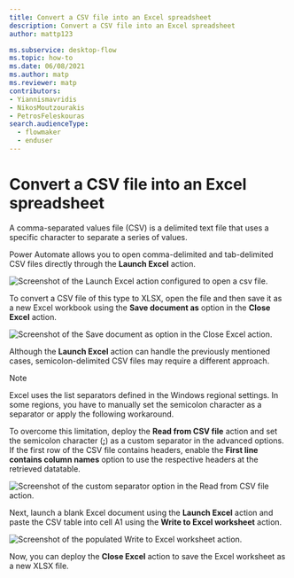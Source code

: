 ```yaml
---
title: Convert a CSV file into an Excel spreadsheet
description: Convert a CSV file into an Excel spreadsheet
author: mattp123

ms.subservice: desktop-flow
ms.topic: how-to
ms.date: 06/08/2021
ms.author: matp
ms.reviewer: matp
contributors:
- Yiannismavridis
- NikosMoutzourakis
- PetrosFeleskouras
search.audienceType: 
  - flowmaker
  - enduser
---
```


# Convert a CSV file into an Excel spreadsheet

A comma-separated values file (CSV) is a delimited text file that uses a specific character to separate a series of values.

Power Automate allows you to open comma-delimited and tab-delimited CSV files directly through the **Launch Excel** action.

![Screenshot of the Launch Excel action configured to open a csv file.](media/convert-csv-excel/launch-excel-action.png)

To convert a CSV file of this type to XLSX, open the file and then save it as a new Excel workbook using the **Save document as** option in the **Close Excel** action.

![Screenshot of the Save document as option in the Close Excel action.](media/convert-csv-excel/close-excel-action.png)

Although the **Launch Excel** action can handle the previously mentioned cases, semicolon-delimited CSV files may require a different approach. 

> [!NOTE]
> Excel uses the list separators defined in the Windows regional settings. In some regions, you have to manually set the semicolon character as a separator or apply the following workaround.

To overcome this limitation, deploy the **Read from CSV file** action and set the semicolon character (**;**) as a custom separator in the advanced options. If the first row of the CSV file contains headers, enable the **First line contains column names** option to use the respective headers at the retrieved datatable.

![Screenshot of the custom separator option in the Read from CSV file action.](media/convert-csv-excel/read-csv-file-action.png)

Next, launch a blank Excel document using the **Launch Excel** action and paste the CSV table into cell A1 using the **Write to Excel worksheet** action. 


![Screenshot of the populated Write to Excel worksheet action.](media/convert-csv-excel/write-excel-worksheet-action.png)

Now, you can deploy the **Close Excel** action to save the Excel worksheet as a new XLSX file.


